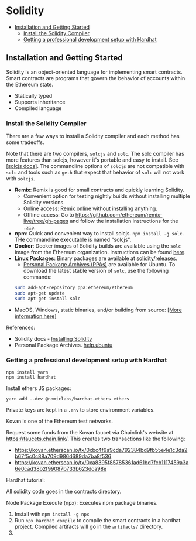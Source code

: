 # Solidity            <!-- omit in toc -->

- [Installation and Getting Started](#installation-and-getting-started)
  - [Install the Solidity Compiler](#install-the-solidity-compiler)
  - [Getting a professional development setup with Hardhat](#getting-a-professional-development-setup-with-hardhat)

## Installation and Getting Started

Solidity is an object-oriented language for implementing smart contracts. Smart contracts are programs that govern the behavior of accounts within the Ethereum state. 
- Statically typed
- Supports inheritance
- Compiled language

### Install the Solidity Compiler

There are a few ways to install a Solidity compiler and each method has some tradeoffs.

Note that there are two compilers, `solcjs` and `solc`. The solc compiler has more features than solcjs, however it's portable and easy to install. See [[solcjs docs]](https://github.com/ethereum/solc-js). The commandline options of `solcjs` are not compatible with `solc` and tools such as `geth` that expect that behavior of `solc` will not work with `solcjs`.


- **Remix**: Remix is good for small contracts and quickly learning Solidity. 
  - Convenient option for testing nightly builds without installing multiple Solidity versions.
  - Online access: [Remix online](https://remix.ethereum.org/) without installing anything. 
  - Offline access: Go to https://github.com/ethereum/remix-live/tree/gh-pages and follow the installation instructions for the `.zip`. 
- **npm**: Quick and convenient way to install solcjs. `npm install -g solc`. THe commandline executable is named "solcjs".
- **Docker**: Docker images of Solidity builds are available using the `solc` image from the Ethereum organization. Instructions can be found [here][solidity-docs-installation].
- **Linux Packages**: Binary packages are available at [solidity/releases](https://github.com/ethereum/solidity/releases).
  - [Personal Package Archives (PPAs)][help-ubuntu-ppa] are available for Ubuntu. To download the latest stable version of `solc`, use the following commands:
  ```bash
  sudo add-apt-repository ppa:ethereum/ethereum
  sudo apt-get update
  sudo apt-get install solc
  ```
- MacOS, Windows, static binaries, and/or building from source: [[More information here]][solidity-docs-installation]


References:
- Solidity docs - [Installing Solidity][solidity-docs-installation]
- Personal Package Archives. [help.ubuntu][help-ubuntu-ppa]

[solidity-docs-installation]: https://docs.soliditylang.org/en/v0.8.12/installing-solidity.html
[help-ubuntu-ppa]: https://help.ubuntu.com/stable/ubuntu-help/addremove-ppa.html.en#:~:text=Personal%20Package%20Archives%20(PPAs)%20are,that%20it%20can%20be%20tested. 


### Getting a professional development setup with Hardhat 

```
npm install yarn
npm install hardhat
```

Install ethers JS packages: 
```
yarn add --dev @nomiclabs/hardhat-ethers ethers
```

Private keys are kept in a `.env` to store environment variables.

Kovan is one of the Ethereum test networks.

Request some funds from the Kovan faucet via Chainlink's website at https://faucets.chain.link/.  This creates two transactions like the following: 
- https://kovan.etherscan.io/tx/0xbc4f9a9cda792384bd9fb55e4e1c3da2b67f5c0c88a709d986d689da7ba8f536
- https://kovan.etherscan.io/tx/0xa8395f85785361ad61bd7fcb1117459a3a6e0cad38b2f99087b733b623dca98e


Hardhat tutorial:

All solidity code goes in the contracts directory. 


Node Package Execute (npx): Executes npm package binaries.
1. Install with `npm install -g npx`
2. Run `npx hardhat compile` to compile the smart contracts in a hardhat project. Compiled artifacts will go in the `artifacts/` directory.
3. 